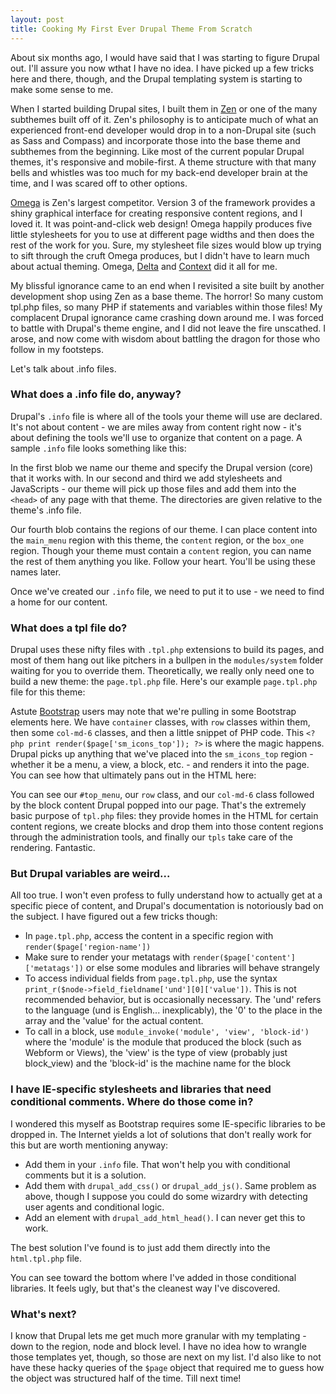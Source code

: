 ```yaml
---
layout: post
title: Cooking My First Ever Drupal Theme From Scratch
---
```


About six months ago, I would have said that I was starting to figure Drupal out. I'll assure you now wthat I have no idea. I have picked up a few tricks here and there, though, and the Drupal templating system is starting to make some sense to me.

When I started building Drupal sites, I built them in [Zen](https://www.drupal.org/project/zen) or one of the many subthemes built off of it. Zen's philosophy is to anticipate much of what an experienced front-end developer would drop in to a non-Drupal site (such as Sass and Compass) and incorporate those into the base theme and subthemes from the beginning. Like most of the current popular Drupal themes, it's responsive and mobile-first. A theme structure with that many bells and whistles was too much for my back-end developer brain at the time, and I was scared off to other options.

[Omega](https://www.drupal.org/project/omega) is Zen's largest competitor. Version 3 of the framework provides a shiny graphical interface for creating responsive content regions, and I loved it. It was point-and-click web design! Omega happily produces five little stylesheets for you to use at different page widths and then does the rest of the work for you. Sure, my stylesheet file sizes would blow up trying to sift through the cruft Omega produces, but I didn't have to learn much about actual theming. Omega, [Delta](https://www.drupal.org/project/delta) and [Context](https://www.drupal.org/project/context) did it all for me.

My blissful ignorance came to an end when I revisited a site built by another development shop using Zen as a base theme. The horror! So many custom tpl.php files, so many PHP if statements and variables within those files! My complacent Drupal ignorance came crashing down around me. I was forced to battle with Drupal's theme engine, and I did not leave the fire unscathed. I arose, and now come with wisdom about battling the dragon for those who follow in my footsteps.

Let's talk about .info files.

### What does a .info file do, anyway?

Drupal's `.info` file is where all of the tools your theme will use are declared. It's not about content - we are miles away from content right now - it's about defining the tools we'll use to organize that content on a page. A sample `.info` file looks something like this: 

<script src="http://gist-it.appspot.com/github/josephmosby/base/blob/master/base.info"></script>

In the first blob we name our theme and specify the Drupal version (core) that it works with. In our second and third we add stylesheets and JavaScripts - our theme will pick up those files and add them into the `<head>` of any page with that theme. The directories are given relative to the theme's .info file. 

Our fourth blob contains the regions of our theme. I can place content into the `main_menu` region with this theme, the `content` region, or the `box_one` region. Though your theme must contain a `content` region, you can name the rest of them anything you like. Follow your heart. You'll be using these names later. 

Once we've created our `.info` file, we need to put it to use - we need to find a home for our content.

### What does a tpl file do?

Drupal uses these nifty files with `.tpl.php` extensions to build its pages, and most of them hang out like pitchers in a bullpen in the `modules/system` folder waiting for you to override them. Theoretically, we really only need one to build a new theme: the `page.tpl.php` file. Here's our example `page.tpl.php` file for this theme:

<script src="http://gist-it.appspot.com/github/josephmosby/base/blob/master/templates/page.tpl.php"></script>

Astute [Bootstrap](http://getbootstrap.com/) users may note that we're pulling in some Bootstrap elements here. We have `container` classes, with `row` classes within them, then some `col-md-6` classes, and then a little snippet of PHP code. This `<?php print render($page['sm_icons_top']); ?>` is where the magic happens. Drupal picks up anything that we've placed into the `sm_icons_top` region - whether it be a menu, a view, a block, etc. - and renders it into the page. You can see how that ultimately pans out in the HTML here:

<script src="https://gist.github.com/josephmosby/08851b82b4d14818bb75.js"></script>

You can see our `#top_menu`, our `row` class, and our `col-md-6` class followed by the block content Drupal popped into our page. That's the extremely basic purpose of `tpl.php` files: they provide homes in the HTML for certain content regions, we create blocks and drop them into those content regions through the administration tools, and finally our `tpls` take care of the rendering. Fantastic.

### But Drupal variables are weird...

All too true. I won't even profess to fully understand how to actually get at a specific piece of content, and Drupal's documentation is notoriously bad on the subject. I have figured out a few tricks though:

* In `page.tpl.php`, access the content in a specific region with `render($page['region-name'])`
* Make sure to render your metatags with `render($page['content']['metatags'])` or else some modules and libraries will behave strangely
* To access individual fields from `page.tpl.php`, use the syntax `print_r($node->field_fieldname['und'][0]['value'])`. This is not recommended behavior, but is occasionally necessary. The 'und' refers to the language (und is English... inexplicably), the '0' to the place in the array and the 'value' for the actual content.
* To call in a block, use `module_invoke('module', 'view', 'block-id')` where the 'module' is the module that produced the block (such as Webform or Views), the 'view' is the type of view (probably just block_view) and the 'block-id' is the machine name for the block

### I have IE-specific stylesheets and libraries that need conditional comments. Where do those come in?

I wondered this myself as Bootstrap requires some IE-specific libraries to be dropped in. The Internet yields a lot of solutions that don't really work for this but are worth mentioning anyway:

* Add them in your `.info` file. That won't help you with conditional comments but it is a solution.
* Add them with `drupal_add_css()` or `drupal_add_js()`. Same problem as above, though I suppose you could do some wizardry with detecting user agents and conditional logic.
* Add an element with `drupal_add_html_head()`. I can never get this to work.

The best solution I've found is to just add them directly into the `html.tpl.php` file. 

<script src="http://gist-it.appspot.com/github/josephmosby/base/blob/master/templates/html.tpl.php"></script>

You can see toward the bottom where I've added in those conditional libraries. It feels ugly, but that's the cleanest way I've discovered.

### What's next? 

I know that Drupal lets me get much more granular with my templating - down to the region, node and block level. I have no idea how to wrangle those templates yet, though, so those are next on my list. I'd also like to not have these hacky queries of the `$page` object that required me to guess how the object was structured half of the time. Till next time!
